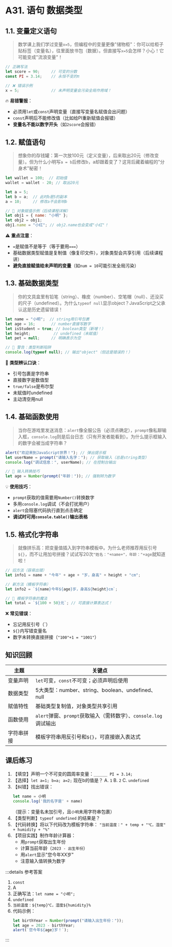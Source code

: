# A31. 语句 数据类型

## 1.1. 变量定义语句

> 数学课上我们学过变量`x=5`，但编程中的变量更像"储物柜"：你可以给柜子贴标签（变量名），往里面放书包（数据）。但直接写`x=5`会怎样？小心！它可能变成"流浪变量"！

```javascript
// 正确写法
let score = 90;     // 可变的分数
const PI = 3.14;    // 永恒不变的π

// ❌ 错误示例
x = 5;              // 未声明变量会污染全局作用域！
```

🔥 **易错警报**：
- 必须用`let`或`const`声明变量（直接写变量名赋值会出问题）
- `const`声明后不能修改值（比如给PI重新赋值会报错）
- **变量名不能以数字开头**（如`2score`会报错）

## 1.2. 赋值语句

> 想象你的存钱罐：第一次放100元（定义变量），后来取出20元（修改变量）。但为什么小明写`a = b`后修改b，a却跟着变了？这背后藏着编程的"分身术"秘密！

```javascript
let wallet = 100;  // 初始值
wallet = wallet - 20; // 取出20元

let a = 5;
let b = a;  // 此时b是5的副本
a = 10;     // 修改a不会影响b

// 🌟 对象赋值示例（后续课程详解）
let obj1 = { name: "小明" };
let obj2 = obj1;
obj1.name = "小红"; // obj2.name也会变成"小红"！
```

⚠️ **重点注意**：
- `=`是赋值不是等于（等于要用`===`）
- 基础数据类型赋值是复制值（像复印文件），对象类型会共享引用（后续课程讲）
- **避免直接赋值给未声明的变量**（如`num = 10`可能引发全局污染）

## 1.3. 基础数据类型

> 你的文具盒里有铅笔（string）、橡皮（number）、空笔帽（null）、还没买的尺子（undefined）。为什么`typeof null`显示object？JavaScript之父承认这是历史遗留错误！

```javascript
let name = "小明";  // string用引号包裹
let age = 16;       // number直接写数字
let isStudent = true; // boolean类型（新增！）
let height;          // undefined（未赋值）
let pet = null;     // 明确表示为空

// 🚨 警告：类型判断陷阱
console.log(typeof null); // 输出"object"（但这是错误的！）
```

📌 **类型辨认口诀**：
- 引号包裹是字符串
- 直接数字是数值型
- `true/false`是布尔型
- 未赋值时undefined
- 主动清空用null

## 1.4. 基础函数使用

> 当你在游戏里发送消息：`alert`像全服公告（必须点确定），`prompt`像私聊输入框，`console.log`则是后台日志（只有开发者能看到）。为什么提示框输入的数字会被当成字符串？

```javascript
alert("欢迎来到JavaScript世界！"); // 弹出提示框
let userName = prompt("请输入名字："); // 获取输入（总是string类型）
console.log("调试信息：", userName); // 在控制台输出

// 📌 输入转换技巧
let age = Number(prompt("年龄：")); // 强制转为数字
```

💡 **使用技巧**：
- `prompt`获取的值需要用`Number()`转换数字
- 多用`console.log`调试（不会打扰用户）
- `alert`会阻塞代码执行直到点击确定
- **调试时可用`console.table()`输出表格**

## 1.5. 格式化字符串

> 就像拼乐高：把变量值插入到字符串模板中。为什么老师推荐用反引号`${}`，而不让用加号拼接？试试写20次`"姓名："+name+"，年龄："+age`就知道啦！

```javascript
// 旧方法（容易出错）
let info1 = name + "今年" + age + "岁，身高" + height + "cm";

// 新方法（模板字符串）
let info2 = `${name}今年${age}岁，身高${height}cm`;

// 🌟 模板字符串的魔法
let total = `${100 + 50}元`; // 可直接计算表达式！
```

❌ **常见错误**：
- 忘记用反引号（`）
- `${}`内写错变量名
- 数字未转换直接拼接（`"100"+1 = "1001"`）

## 知识回顾

| **主题**   | **关键点**                                                       |
| ---------- | ---------------------------------------------------------------- |
| 变量声明   | `let`可变，`const`不可变；必须声明后使用                         |
| 数据类型   | 5大类型：number、string、boolean、undefined、null                |
| 赋值特性   | 基础类型复制值，对象类型共享引用                                 |
| 函数使用   | `alert`弹窗、`prompt`获取输入（需转数字）、`console.log`调试输出 |
| 字符串拼接 | 模板字符串用反引号和`${}`，可直接嵌入表达式                      |

## 课后练习

1. 【填空】声明一个不可变的圆周率变量：`______ PI = 3.14;`
2. 【选择】`let a=1; b=a; a=2;` 现在b的值是？
   A. `1`  B. `2`  C. `undefined`
3. 【纠错】找出错误：
   ```javascript
   let name = 小明
   console.log('我的名字是' + name)
   ```
   （提示：变量名未加引号，且`小明`未用字符串包裹）
4. 【类型判断】`typeof undefined` 的结果是？
5. 【代码转换】将以下代码改为模板字符串：
   `"当前温度：" + temp + "℃，湿度" + humidity + "%"`
6. 【项目实践】制作年龄计算器：
   - 用`prompt`获取出生年份
   - 计算当前年龄（`2023 - 出生年份`）
   - 用`alert`显示"您今年XX岁"
   - 注意输入值转换为数字

:::details 参考答案
1. `const`
2. A
3. 正确写法：`let name = "小明";`
4. `undefined`
5. `当前温度：${temp}℃，湿度${humidity}%`
6. 代码示例：
   ```javascript
   let birthYear = Number(prompt("请输入出生年份："));
   let age = 2023 - birthYear;
   alert(`您今年${age}岁！`);
   ```
:::
